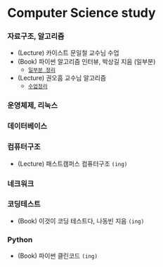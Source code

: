 # Computer Science study

### 자료구조, 알고리즘
- (Lecture) 카이스트 문일철 교수님 수업
- (Book) 파이썬 알고리즘 인터뷰, 박상길 지음 (일부분)
  - [`일부분 정리`](https://minsoo9506.github.io/contact/)
- (Lecture) 권오흠 교수님 알고리즘
  - [`수업정리`](https://minsoo9506.github.io/contact/)

### 운영체제, 리눅스

### 데이터베이스

### 컴퓨터구조
- (Lecture) 패스트캠퍼스 컴퓨터구조 `(ing)`

### 네크워크

### 코딩테스트
- (Book) 이것이 코딩 테스트다, 나동빈 지음 `(ing)`

### Python
- (Book) 파이썬 클린코드 `(ing)`

